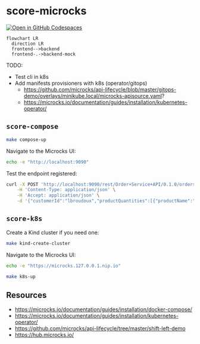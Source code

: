 # score-microcks

[![Open in GitHub Codespaces](https://github.com/codespaces/badge.svg)](https://codespaces.new/mathieu-benoit/score-microcks)

```mermaid
flowchart LR
  direction LR
  frontend-->backend
  frontend-.->backend-mock
```

TODO:
- Test cli in k8s
- Add manifests provisioners with k8s (operator/gitops)
  - https://github.com/microcks/api-lifecycle/blob/master/gitops-demo/overlays/minikube.local/microcks-apisource.yaml?
  - https://microcks.io/documentation/guides/installation/kubernetes-operator/

## `score-compose`

```bash
make compose-up
```

Navigate to the Microcks UI:
```bash
echo -e "http://localhost:9090"
```

Test the endpoint registered:
```bash
curl -X POST 'http://localhost:9090/rest/Order+Service+API/0.1.0/orders' \
    -H 'Content-Type: application/json' \
    -H 'Accept: application/json' \
    -d '{"customerId":"lbroudoux","productQuantities":[{"productName":"Millefeuille","quantity":1},{"productName":"Eclair Cafe","quantity":2}],"totalPrice":9.4}'
```

## `score-k8s`

Create a Kind cluster if you need one:
```bash
make kind-create-cluster
```

Navigate to the Microcks UI:
```bash
echo -e "https://microcks.127.0.0.1.nip.io"
```

```bash
make k8s-up
```

## Resources

- https://microcks.io/documentation/guides/installation/docker-compose/
- https://microcks.io/documentation/guides/installation/kubernetes-operator/
- https://github.com/microcks/api-lifecycle/tree/master/shift-left-demo
- https://hub.microcks.io/